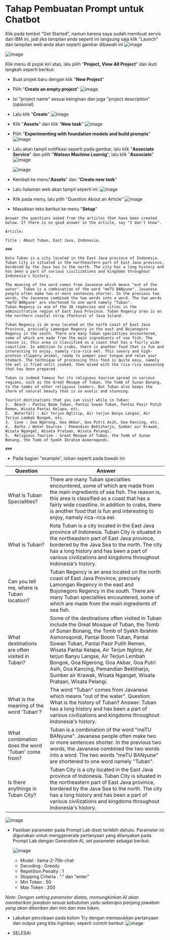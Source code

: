 # Tahap Pembuatan Prompt untuk Chatbot

Klik pada tombol "Get Started", namun karena saya sudah membuat servis dari IBM ini, jadi jika tampilan anda seperti ini langsung saja klik "Launch" dan tampilan web anda akan seperti gambar dibawah ini
![image](https://github.com/mslthn/Build-Generative-Virtual-Assistant-IBM-Watsonx/assets/75915809/bb33f944-59f0-4d8a-ae69-a15d34f42b53)

![image](https://github.com/mslthn/Build-Generative-Virtual-Assistant-IBM-Watsonx/assets/75915809/86b418c8-072b-4180-9175-bc2c5b83101c)

Klik menu di pojok kiri atas, lalu pilih "**Project, View All Project**" dan ikuti langkah seperti berikut:
* Buat projek baru dengan klik "**New Project**"
* Pilih "**Create an empty project**"
  ![image](https://github.com/mslthn/Build-Generative-Virtual-Assistant-IBM-Watsonx/assets/75915809/a54a5b28-3117-4e8f-9530-1d8136901809)

* Isi "project name" sesuai keinginan dan juga "project description" (opsional)
* Lalu klik "**Create**"
  ![image](https://github.com/mslthn/Build-Generative-Virtual-Assistant-IBM-Watsonx/assets/75915809/7ca9f151-b55a-49e6-a3f8-8a59c46fd8fa)

* Klik "**Assets**" dan klik "**New task**"
  ![image](https://github.com/mslthn/Build-Generative-Virtual-Assistant-IBM-Watsonx/assets/75915809/5616fa6b-89a2-4678-9e00-b643da88e77c)

* Pilih "**Experimenting with foundation models and build prompts**"
  ![image](https://github.com/mslthn/Build-Generative-Virtual-Assistant-IBM-Watsonx/assets/75915809/85b1ee94-5bfb-4f76-b8fc-fccd17412e50)

* Lalu akan tampil notifikasi seperti pada gambar, lalu klik "**Associate Service**" dan pilih "**Watson Machine Learnig**", lalu klik "**Associate**"
  ![image](https://github.com/mslthn/Build-Generative-Virtual-Assistant-IBM-Watsonx/assets/75915809/3de091cb-aa91-4e32-a4b3-2ec238ab5444)

  ![image](https://github.com/mslthn/Build-Generative-Virtual-Assistant-IBM-Watsonx/assets/75915809/0d554fcb-ed68-4a69-a399-dd1a67c56cc3)

* Kembali ke menu"**Assets**" dan "**Create new task**"
* Lalu halaman web akan tampil seperti ini:
  ![image](https://github.com/mslthn/Build-Generative-Virtual-Assistant-IBM-Watsonx/assets/75915809/61f19b35-f18e-4747-8c38-5e8280c40b5f)

* Klik pada menu, lalu pilih "Question About an Article"
  ![image](https://github.com/mslthn/Build-Generative-Virtual-Assistant-IBM-Watsonx/assets/75915809/0acdf35a-1ee9-45c4-b0f3-0071b45f68a8)


* Masukkan teks berikut ke menu "**Setup**"
```
Answer the questions asked from the articles that have been created below. If there is no good answer in the article, say "I don't know".

Article: 

Title : About Tuban, East Java, Indonesia.

###

Kota Tuban is a city located in the East Java province of Indonesia. Tuban City is situated in the northeastern part of East Java province, bordered by the Java Sea to the north. The city has a long history and has been a part of various civilizations and kingdoms throughout Indonesia's history.

The meaning of the word comes from Javanese which means "out of the water". Tuban is a combination of the word "meTU BANyune". Javanese people often make two or more sentences shorter. In the previous two words, the Javanese combined the two words into a word. The two words "meTU BANyune" are shortened to one word namely "Tuban".
Tuban Regency is one of the 38 regencies and cities in the administrative region of East Java Province. Tuban Regency area is on the northern coastal strip (Pantura) of Java Island.

Tuban Regency is an area located on the north coast of East Java Province, precisely Lamongan Regency in the east and Bojonegoro Regency in the south. There are many Tuban specialties encountered, some of which are made from the main ingredients of sea fish. The reason is, this area is classified as a coast that has a fairly wide coastline. In addition to crabs, there is another food that is fun and interesting to enjoy, namely rica-rica eel. This savory and high-protein slippery animal, ready to pamper your tongue and relax your stomach. The technique of processing this food is quite easy, namely the eel is fried until cooked, then mixed with the rica-rica seasoning that has been prepared.

Tuban is indeed famous for its religious tourism spread in various regions, such as the Great Mosque of Tuban, the Tomb of Sunan Bonang, to the tombs of other religious leaders. But Tuban also keeps the charm of natural beauty that is so exotic and stunning.

Tourist destinations that you can visit while in Tuban: 
1.	Beach : Pantai Boom Tuban, Pantai Sowan Tuban, Pantai Pasir Putih Remen, Wisata Pantai Kelapa, etc.
2.	Waterfall : Air Terjun Nglirip, Air terjun Banyu Langse, Air Terjun Lembah Bongok, etc.
3.	Cave : Goa Ngerong, Goa Akbar, Goa Putri Asih, Goa Kancing, etc.
4.	Baths / Water Sources : Pemandian Bektiharjo, Sumber air Krawak, Wisata Nganget, Wisata Prataan, Wisata Pelangi.
5.	Religious Tourism : Great Mosque of Tuban, the Tomb of Sunan Bonang, the Tomb of Syekh Ibrahim Asmoroqondi.

###
```
* Pada bagian "example", isikan seperti pada bawah ini:
  
| Question                   | Answer                                                                                                                                |
|----------------------------|---------------------------------------------------------------------------------------------------------------------------------------|
| What is Tuban Specialities?       | There are many Tuban specialties encountered, some of which are made from the main ingredients of sea fish. The reason is, this area is classified as a coast that has a fairly wide coastline. In addition to crabs, there is another food that is fun and interesting to enjoy, namely rica-rica eel. |
| What is Tuban? | Kota Tuban is a city located in the East Java province of Indonesia. Tuban City is situated in the northeastern part of East Java province, bordered by the Java Sea to the north. The city has a long history and has been a part of various civilizations and kingdoms throughout Indonesia's history. |
| Can you tell me, where is Tuban location? | Tuban Regency is an area located on the north coast of East Java Province, precisely Lamongan Regency in the east and Bojonegoro Regency in the south. There are many Tuban specialties encountered, some of which are made from the main ingredients of sea fish. |
| What destinations are often visited in Tuban? | Some of the destinations often visited in Tuban include the Great Mosque of Tuban, the Tomb of Sunan Bonang, the Tomb of Syekh Ibrahim Asmoroqondi, Pantai Boom Tuban, Pantai Sowan Tuban, Pantai Pasir Putih Remen, Wisata Pantai Kelapa, Air Terjun Nglirip, Air terjun Banyu Langse, Air Terjun Lembah Bongok, Goa Ngerong, Goa Akbar, Goa Putri Asih, Goa Kancing, Pemandian Bektiharjo, Sumber air Krawak, Wisata Nganget, Wisata Prataan, Wisata Pelangi. |
| What is the meaning of the word 'Tuban'? | The word "Tuban" comes from Javanese which means "out of the water". Question: What is the history of Tuban? Answer: Tuban has a long history and has been a part of various civilizations and kingdoms throughout Indonesia's history. |
| What combination does the word 'Tuban' come from? | Tuban is a combination of the word "meTU BANyune". Javanese people often make two or more sentences shorter. In the previous two words, the Javanese combined the two words into a word. The two words "meTU BANyune" are shortened to one word namely "Tuban". |
| Is there anythings in Tuban City? | Tuban City is a city located in the East Java province of Indonesia. Tuban City is situated in the northeastern part of East Java province, bordered by the Java Sea to the north. The city has a long history and has been a part of various civilizations and kingdoms throughout Indonesia's history. |

![image](https://github.com/mslthn/Pembuatan-ViTu-Chatbot-dengan-Generative-AI-WatsonX-dan-Watson-Assistant/assets/145754405/8831d545-13db-4c64-9ec5-7524fed3945c)

* Pastikan parameter pada Prompt Lab diset terlebih dahulu. Parameter ini digunakan untuk menggenerate pertanyaan yang ditanyakan pada Prompt Lab dengan Generative AI, set parameter sebagai berikut:

  ![image](https://github.com/mslthn/Pembuatan-ViTu-Chatbot-dengan-Generative-AI-WatsonX-dan-Watson-Assistant/assets/145754405/42b4ae7d-4caa-49ba-8a28-3202129a5fbb)
  - Model : llama-2-70b-chat
  - Decoding : Greedy
  - Repetition Penalty : 1
  - Stopping Criteria : "." dan "enter"
  - Min Token : 50
  - Max Token : 200

_Note: Dengan setting parameter diatas, memungkinkan AI akan memberikan jawaban sesuai kebutuhan yaitu seberapa panjang jawaban yang akan diberikan dari min dan max token._

* Lakukan percobaan pada kolom Try dengan memasukkan pertanyaan dan output yang kita inginkan, seperti contoh berikut:
  ![image](https://github.com/mslthn/Pembuatan-ViTu-Chatbot-dengan-Generative-AI-WatsonX-dan-Watson-Assistant/assets/145754405/ef59af2f-c3d1-44c8-9ca0-a4891f4d0694)

* SELESAI

  
